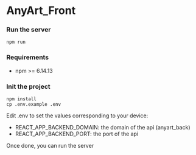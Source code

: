 # AnyArt_Front

### Run the server
`npm run`

### Requirements
- npm >= 6.14.13

### Init the project

```shell
npm install
cp .env.example .env
```
Edit .env to set the values corresponding to your device:
- REACT_APP_BACKEND_DOMAIN: the domain of the api (anyart_back)
- REACT_APP_BACKEND_PORT: the port of the api

Once done, you can run the server